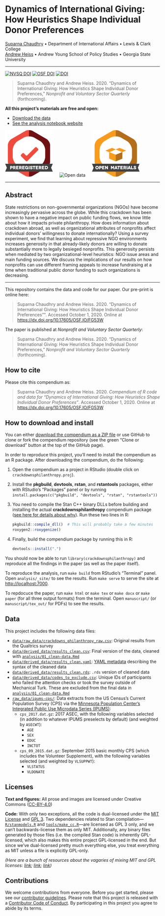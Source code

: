 
<!-- README.md is generated from README.Rmd. Please edit that file -->

# Dynamics of International Giving: How Heuristics Shape Individual Donor Preferences

[Suparna Chaudhry](http://www.suparnachaudhry.com/) • Department of
International Affairs • Lewis & Clark College  
[Andrew Heiss](https://www.andrewheiss.com/) • Andrew Young School of
Policy Studies • Georgia State University

-----

[![NVSQ
DOI](https://img.shields.io/badge/NVSQ%20DOI-Forthcoming-brightgreen)](#)
[![OSF
DOI](https://img.shields.io/badge/OSF-10.17605%2FOSF.IO%2FFG53W-blue)](https://dx.doi.org/10.17605/OSF.IO/FG53W)
[![DOI](https://zenodo.org/badge/DOI/10.5281/zenodo.4058987.svg)](https://doi.org/10.5281/zenodo.4058987)

> Suparna Chaudhry and Andrew Heiss. 2020. “Dynamics of International
> Giving: How Heuristics Shape Individual Donor Preferences,” *Nonprofit
> and Voluntary Sector Quarterly* (forthcoming).

**All this project’s materials are free and open:**

  - [Download the data](#data)
  - [See the analysis notebook
    website](https://stats.andrewheiss.com/ngo-crackdowns-philanthropy/)

![Preregistered](img/preregistered_large_color.png)   ![Open
data](img/data_large_color.png)   ![Open](img/materials_large_color.png)

-----

## Abstract

State restrictions on non-governmental organizations (NGOs) have become
increasingly pervasive across the globe. While this crackdown has been
shown to have a negative impact on public funding flows, we know little
about how it impacts private philanthropy. How does information about
crackdown abroad, as well as organizational attributes of nonprofits
affect individual donors’ willingness to donate internationally? Using a
survey experiment, we find that learning about repressive NGO
environments increases generosity in that already-likely donors are
willing to donate substantially more to legally besieged nonprofits.
This generosity persists when mediated by two organizational-level
heuristics: NGO issue areas and main funding sources. We discuss the
implications of our results on how nonprofits can use different framing
appeals to increase fundraising at a time when traditional public donor
funding to such organizations is decreasing.

-----

This repository contains the data and code for our paper. Our pre-print
is online here:

> Suparna Chaudhry and Andrew Heiss. 2020. “Dynamics of International
> Giving: How Heuristics Shape Individual Donor Preferences”". Accessed
> October 1, 2020. Online at <https://dx.doi.org/10.17605/OSF.IO/FG53W>

The paper is published at *Nonprofit and Voluntary Sector Quarterly*:

> Suparna Chaudhry and Andrew Heiss. 2020. “Dynamics of International
> Giving: How Heuristics Shape Individual Donor Preferences,” *Nonprofit
> and Voluntary Sector Quarterly* (forthcoming).

## How to cite

Please cite this compendium as:

> Suparna Chaudhry and Andrew Heiss. 2020. *Compendium of R code and
> data for “Dynamics of International Giving: How Heuristics Shape
> Individual Donor Preferences”*. Accessed October 1, 2020. Online at
> <https://dx.doi.org/10.17605/OSF.IO/FG53W>

## How to download and install

You can either [download the compendium as a ZIP
file](/archive/master.zip) or use GitHub to clone or fork the compendium
repository (see the green “Clone or download” button at the top of the
GitHub page).

In order to reproduce this project, you’ll need to install the
compendium as an R package. After downloading the compendium, do the
following:

1.  Open the compendium as a project in RStudio (double click on
    `crackdownsphilanthropy.proj`).

2.  Install the **pkgbuild**, **devtools**, **rstan**, and
    **rstantools** packages, either with RStudio’s “Packages” panel or
    by running `install.packages(c("pkgbuild", "devtools", "rstan",
    "rstantools"))`

3.  You need to compile the Stan C++ binary DLLs before building and
    installing the actual **crackdownsphilanthropy** compendium package
    ([see here for details about
    why](https://mc-stan.org/rstantools/articles/minimal-rstan-package.html#documentation)).
    Run these two lines in R:
    
    ``` r
    pkgbuild::compile_dll()  # This will probably take a few minutes
    roxygen2::roxygenize()
    ```

4.  Finally, build the compendium package by running this in R:
    
    ``` r
    devtools::install(".")
    ```

You should now be able to run `library(crackdownsphilanthropy)` and
reproduce all the findings in the paper (as well as the paper itself).

To reproduce the analysis, run `make build` from RStudio’s “Terminal”
panel. Open `analysis/_site/` to see the results. Run `make serve` to
serve the site at <http://localhost:7000>.

To repdocuce the paper, run `make html` or `make tex` or `make docx` or
`make paper` (for all three output formats) from the terminal. Open
`manuscript/` (or `manuscript/tex_out/` for PDFs) to see the results.

## Data

This project includes the following data files:

  - [`data/raw_data/crackdowns_philanthropy_raw.csv`](data/raw_data/crackdowns_philanthropy_raw.csv):
    Original results from the Qualtrics survey
  - [`data/derived_data/results_clean.csv`](data/derived_data/results_clean.csv):
    Final version of the data, cleaned with
    [`analysis/01_clean-data.Rmd`](analysis/01_clean-data.Rmd)
  - [`data/derived_data/results_clean.yaml`](data/derived_data/results_clean.yaml):
    [YAML metadata](https://csvy.org/) describing the syntax of the
    cleaned data
  - [`data/derived_data/results_clean.rds`](data/derived_data/results_clean.rds):
    `.rds` version of cleaned data
  - [`data/derived_data/codes_to_exclude.csv`](data/derived_data/codes_to_exclude.csv):
    Unique IDs of participants who failed the attention checks or took
    the survey outside of Mechanical Turk. These are excluded from the
    final data in
    [`analysis/01_clean-data.Rmd`](analysis/01_clean-data.Rmd)
  - [`raw_data/ipums-cps/`](raw_data/ipums-cps/): Data extracts from the
    US Census’s Current Population Survey (CPS) via the [Minnesota
    Population Center’s Integrated Public Use Microdata Series
    (IPUMS)](https://cps.ipums.org/cps/):
      - `cps_2017.dat.gz`: 2017 ASEC, with the following variables
        selected (in addition to whatever IPUMS preselects by default)
        (and weighted by `ASECWT`):
          - `AGE`
          - `SEX`
          - `EDUC`
          - `INCTOT`
      - `cps_09_2015.dat.gz`: September 2015 basic monthly CPS (which
        includes the Volunteer Supplement), with the following variables
        selected (and weighted by `VLSUPPWT`):
          - `VLSTATUS`
          - `VLDONATE`

## Licenses

**Text and figures:** All prose and images are licensed under Creative
Commons ([CC-BY-4.0](http://creativecommons.org/licenses/by/4.0/))

**Code:** With only two exceptions, all the code is dual-licensed under
the [MIT License](LICENSE.md) and
[GPL 3](https://www.gnu.org/licenses/gpl-3.0.en.html). Two dependencies
related to Stan compilation—[`R/stanmodels.R`](R/stanmodels.R) and
[`tools/make_cc.R`](tools/make_cc.R)—are licensed as GPL 3 only, and we
can’t backwards-license them as only MIT. Additionally, any binary files
generated by those files (i.e. the compiled Stan code) is inherently
GPL-licensed, which also makes this entire project GPL-licensed in the
end. But since we’ve dual-licensed pretty much everything else, you
treat everything as MIT unless a file is explicitly GPL-only.

*(Here are a bunch of resources about the vagaries of mixing MIT and GPL
licenses: [link](https://github.com/ropensci/unconf17/issues/32);
[link](https://github.com/stan-dev/rstantools/issues/17);
[link](https://opensource.stackexchange.com/questions/1640/if-im-using-a-gpl-3-library-in-my-project-can-i-license-my-project-under-mit-l))*

## Contributions

We welcome contributions from everyone. Before you get started, please
see our [contributor guidelines](CONTRIBUTING.md). Please note that this
project is released with a [Contributor Code of Conduct](CONDUCT.md). By
participating in this project you agree to abide by its terms.
